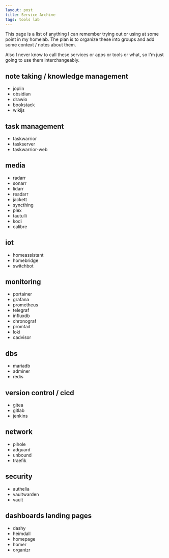 ```yaml
---
layout: post
title: Service Archive
tags: tools lab
---
```


This page is a list of anything I can remember trying out or using at some point in my homelab. The plan is to organize these into groups and add some context / notes about them.

Also I never know to call these services or apps or tools or what, so I'm just going to use them interchangeably.

## note taking / knowledge management

- joplin
- obsidian
- drawio
- bookstack
- wikijs

## task management

- taskwarrior
- taskserver
- taskwarrior-web

## media

- radarr
- sonarr
- lidarr
- readarr
- jackett
- syncthing
- plex
- tautulli
- kodi
- calibre

## iot

- homeassistant
- homebridge
- switchbot

## monitoring

- portainer
- grafana
- prometheus
- telegraf
- influxdb
- chronograf
- promtail
- loki
- cadvisor

## dbs

- mariadb
- adminer
- redis

## version control / cicd

- gitea
- gitlab
- jenkins

## network

- pihole
- adguard
- unbound
- traefik

## security

- authelia
- vaultwarden
- vault

## dashboards landing pages

- dashy
- heimdall
- homepage
- homer
- organizr
